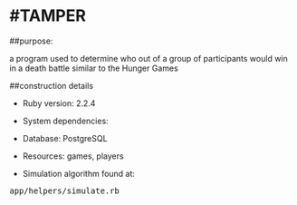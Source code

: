 #TAMPER
=========

##purpose:

a program used to determine who out of a group of participants would win in a death battle similar to the Hunger Games

##construction details

* Ruby version: 2.2.4

* System dependencies: 

* Database: PostgreSQL

* Resources: games, players

* Simulation algorithm found at:

<tt>app/helpers/simulate.rb</tt>
